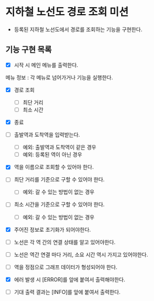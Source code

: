 # 지하철 노선도 경로 조회 미션
- 등록된 지하철 노선도에서 경로를 조회하는 기능을 구현한다.

## 기능 구현 목록

- [x] 시작 시 메인 메뉴를 출력한다.

메뉴 정보 : 각 메뉴로 넘어가거나 기능을 실행한다.
- [x] 경로 조회
  - [ ] 최단 거리
  - [ ] 최소 시간
- [x] 종료

- [ ] 출발역과 도착역을 입력받는다.
  - [ ] 예외: 출발역과 도착역이 같은 경우
  - [ ] 예외: 등록된 역이 아닌 경우
- [x] 역을 이름으로 조회할 수 있어야 한다.  
- [ ] 최단 거리를 기준으로 구할 수 있어야 한다.
  - [ ] 예외: 갈 수 있는 방법이 없는 경우
- [ ] 최소 시간을 기준으로 구할 수 있어야 한다.
  - [ ] 예외: 갈 수 있는 방법이 없는 경우

- [x] 주어진 정보로 초기화가 되어야한다.
- [ ] 노선은 각 역 간의 연결 상태를 알고 있어야한다.
- [ ] 노선은 역간 연결 마다 거리, 소요 시간 역시 가지고 있어야한다.
- [ ] 역을 정점으로 그래프 데이터가 형성되어야 한다.

- [x] 에러 발생 시 [ERROR]를 앞에 붙여서 출력해야한다.
- [ ] 기대 출력 결과는 [INFO]를 앞에 붙여서 출력한다.